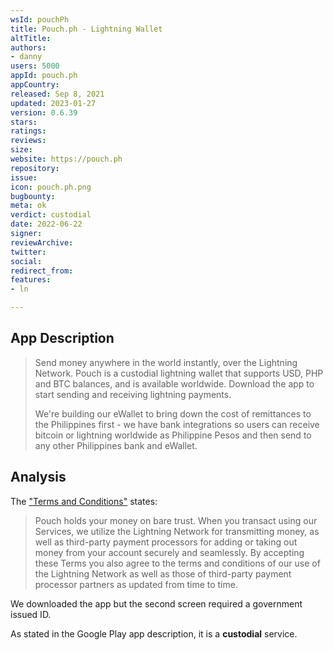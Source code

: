 ```yaml
---
wsId: pouchPh
title: Pouch.ph - Lightning Wallet
altTitle: 
authors:
- danny
users: 5000
appId: pouch.ph
appCountry: 
released: Sep 8, 2021
updated: 2023-01-27
version: 0.6.39
stars: 
ratings: 
reviews: 
size: 
website: https://pouch.ph
repository: 
issue: 
icon: pouch.ph.png
bugbounty: 
meta: ok
verdict: custodial
date: 2022-06-22
signer: 
reviewArchive: 
twitter: 
social: 
redirect_from: 
features:
- ln

---
```


## App Description

> Send money anywhere in the world instantly, over the Lightning Network. Pouch is a custodial lightning wallet that supports USD, PHP and BTC balances, and is available worldwide. Download the app to start sending and receiving lightning payments.
>
> We're building our eWallet to bring down the cost of remittances to the Philippines first - we have bank integrations so users can receive bitcoin or lightning worldwide as Philippine Pesos and then send to any other Philippines bank and eWallet.

## Analysis 

The ["Terms and Conditions"](https://pouch.ph/terms-of-service) states: 

> Pouch holds your money on bare trust. When you transact using our Services, we utilize the Lightning Network for transmitting money, as well as third-party payment processors for adding or taking out money from your account securely and seamlessly. By accepting these Terms you also agree to the terms and conditions of our use of the Lightning Network as well as those of third-party payment processor partners as updated from time to time.

We downloaded the app but the second screen required a government issued ID. 

As stated in the Google Play app description, it is a **custodial** service.
